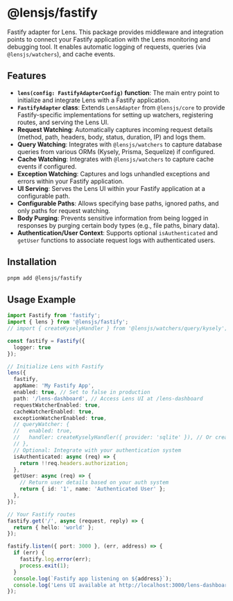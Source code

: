 # @lensjs/fastify

Fastify adapter for Lens. This package provides middleware and integration points to connect your Fastify application with the Lens monitoring and debugging tool. It enables automatic logging of requests, queries (via `@lensjs/watchers`), and cache events.

## Features

*   **`lens(config: FastifyAdapterConfig)` function**: The main entry point to initialize and integrate Lens with a Fastify application.
*   **`FastifyAdapter` class**: Extends `LensAdapter` from `@lensjs/core` to provide Fastify-specific implementations for setting up watchers, registering routes, and serving the Lens UI.
*   **Request Watching**: Automatically captures incoming request details (method, path, headers, body, status, duration, IP) and logs them.
*   **Query Watching**: Integrates with `@lensjs/watchers` to capture database queries from various ORMs (Kysely, Prisma, Sequelize) if configured.
*   **Cache Watching**: Integrates with `@lensjs/watchers` to capture cache events if configured.
*   **Exception Watching**: Captures and logs unhandled exceptions and errors within your Fastify application.
*   **UI Serving**: Serves the Lens UI within your Fastify application at a configurable path.
*   **Configurable Paths**: Allows specifying base paths, ignored paths, and only paths for request watching.
*   **Body Purging**: Prevents sensitive information from being logged in responses by purging certain body types (e.g., file paths, binary data).
*   **Authentication/User Context**: Supports optional `isAuthenticated` and `getUser` functions to associate request logs with authenticated users.

## Installation

```bash
pnpm add @lensjs/fastify
```

## Usage Example

```typescript
import Fastify from 'fastify';
import { lens } from '@lensjs/fastify';
// import { createKyselyHandler } from '@lensjs/watchers/query/kysely'; // Example for Kysely

const fastify = Fastify({
  logger: true
});

// Initialize Lens with Fastify
lens({
  fastify,
  appName: 'My Fastify App',
  enabled: true, // Set to false in production
  path: '/lens-dashboard', // Access Lens UI at /lens-dashboard
  requestWatcherEnabled: true,
  cacheWatcherEnabled: true,
  exceptionWatcherEnabled: true,
  // queryWatcher: {
  //   enabled: true,
  //   handler: createKyselyHandler({ provider: 'sqlite' }), // Or createPrismaHandler, createSequelizeHandler
  // },
  // Optional: Integrate with your authentication system
  isAuthenticated: async (req) => {
    return !!req.headers.authorization;
  },
  getUser: async (req) => {
    // Return user details based on your auth system
    return { id: '1', name: 'Authenticated User' };
  },
});

// Your Fastify routes
fastify.get('/', async (request, reply) => {
  return { hello: 'world' };
});

fastify.listen({ port: 3000 }, (err, address) => {
  if (err) {
    fastify.log.error(err);
    process.exit(1);
  }
  console.log(`Fastify app listening on ${address}`);
  console.log('Lens UI available at http://localhost:3000/lens-dashboard');
});
```